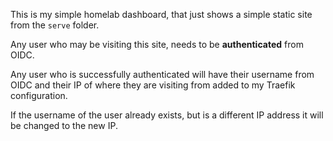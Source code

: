 This is my simple homelab dashboard, that just shows a simple static site from the `serve` folder.

Any user who may be visiting this site, needs to be **authenticated** from OIDC.

Any user who is successfully authenticated will have their username from OIDC and their IP of where they are visiting from added to my Traefik configuration.

If the username of the user already exists, but is a different IP address it will be changed to the new IP.

